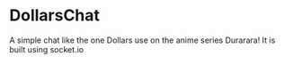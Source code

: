 # DollarsChat
A simple chat like the one Dollars use on the anime series Durarara! It is built using socket.io
